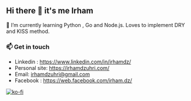 ## Hi there 👋 it's me Irham

<!--**irhamdz/irhamdz** is a ✨ _special_ ✨ repository because its `README.md` (this file) appears on your GitHub profile.-->

<!--Here are some ideas to get you started:
- 😄 Pronouns: ...
- ⚡ Fun fact: ... -->

🌱 I’m currently learning Python , Go and Node.js. Loves to implement DRY and KISS method.

### 📫 Get in touch
- Linkedin : https://www.linkedin.com/in/irhamdz/
- Personal site: https://irhamdzuhri.com/
- Email: [irhamdzuhri@gmail.com](mailto:irhamdzuhri@gmail.com)
- Facebook : https://web.facebook.com/irham.dz/

[![ko-fi](https://www.ko-fi.com/img/githubbutton_sm.svg)](https://ko-fi.com/B0B31KBVZ)
